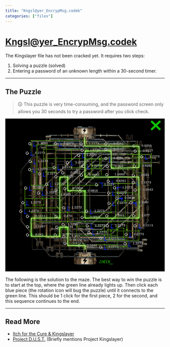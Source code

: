 ```yaml
---
title: "Kngsl@yer_EncrypMsg.codek"
categories: ["files"]
---
```


# Kngsl@yer_EncrypMsg.codek

The Kingslayer file has not been cracked yet. It requires two steps:

1. Solving a puzzle (solved)
2. Entering a password of an unknown length within a 30-second timer.

***

## The Puzzle

> 🛈 This puzzle is very time-consuming, and the password screen only allows you 30 
> seconds to try a password after you click check.

![Solution to the wire puzzle](../../Resources/files/kingslayer_codek/puzzle.png)

The following is the solution to the maze. The best way to win the puzzle is to start 
at the top, where the green line already lights up.
Then click each blue piece (the rotation icon will bug the puzzle) until it connects to the 
green line.
This should be 1 click for the first piece, 2 for the second, and this sequence continues to the end.

***

## Read More

- [Itch for the Cure & Kingslayer](../music/song-kingslayer-itch)
- [Project D.U.S.T.](project_dust) (Briefly mentions Project Kingslayer)
